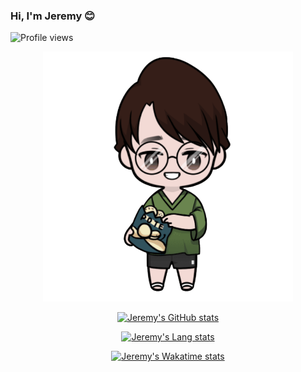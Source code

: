 ### Hi, I'm Jeremy 😊

![Profile views](https://komarev.com/ghpvc/?username=JermyTan)

<div align="center">

<img src="./jermytan.png" alt="Jeremy" width="400" />

<br/>

[![Jeremy's GitHub stats](https://github-readme-stats.vercel.app/api?username=JermyTan&show_icons=true&hide_title=true&title_color=0366d6)](https://github.com/anuraghazra/github-readme-stats)
  
[![Jeremy's Lang stats](https://github-readme-stats.vercel.app/api/top-langs?username=JermyTan&langs_count=6&layout=compact&title_color=0366d6)](https://github.com/anuraghazra/github-readme-stats)
  
[![Jeremy's Wakatime stats](https://github-readme-stats.vercel.app/api/wakatime?username=JermyTan&layout=compact&title_color=0366d6)](https://github.com/anuraghazra/github-readme-stats)

</div>

<!--
**JermyTan/jermytan** is a ✨ _special_ ✨ repository because its `README.md` (this file) appears on your GitHub profile.

Here are some ideas to get you started:

- 🔭 I’m currently working on ...
- 🌱 I’m currently learning ...
- 👯 I’m looking to collaborate on ...
- 🤔 I’m looking for help with ...
- 💬 Ask me about ...
- 📫 How to reach me: ...
- 😄 Pronouns: ...
- ⚡ Fun fact: ...
-->
